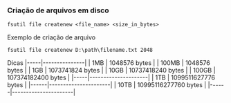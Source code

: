 ### Criação de arquivos em disco

```batch
fsutil file createnew <file_name> <size_in_bytes>
```
Exemplo de criação de arquivo

```batch
fsutil file createnew D:\path\filename.txt 2048
```

Dicas 
|-----|---------------|
| 1MB | 1048576 bytes |
| 100MB | 1048576 bytes |
| 1GB | 1073741824 bytes |
| 10GB | 10737418240 bytes |
| 100GB | 107374182400 bytes |
|-----|---------------------|
| 1TB | 1099511627776 bytes |
|------|----------------------|
| 10TB | 10995116277760 bytes |
|------|----------------------|
